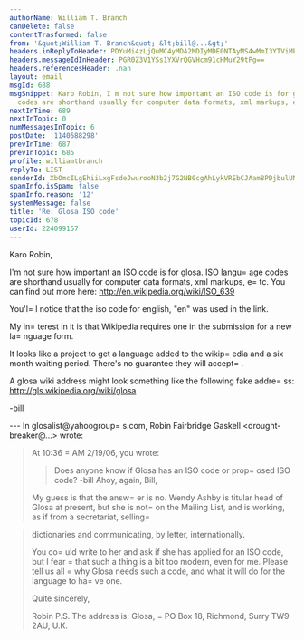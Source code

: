 ```yaml
---
authorName: William T. Branch
canDelete: false
contentTrasformed: false
from: '&quot;William T. Branch&quot; &lt;bill@...&gt;'
headers.inReplyToHeader: PDYuMi4zLjQuMC4yMDA2MDIyMDE0NTAyMS4wMmI3YTViMEBwby5wYWNpZmljLm5ldC5hdT4=
headers.messageIdInHeader: PGR0Z3V1YSs1YXVrQGVHcm91cHMuY29tPg==
headers.referencesHeader: .nan
layout: email
msgId: 688
msgSnippet: Karo Robin, I m not sure how important an ISO code is for glosa. ISO language
  codes are shorthand usually for computer data formats, xml markups, etc. You can
nextInTime: 689
nextInTopic: 0
numMessagesInTopic: 6
postDate: '1140588298'
prevInTime: 687
prevInTopic: 685
profile: williamtbranch
replyTo: LIST
senderId: XbOmcILgEhiiLxgFsdeJwurooN3b2j7G2NB0cgAhLykVREbCJAam8PDjbulUNL0-8dfqTBAVnhwRb09P5meJ_ukNLnvWTNZ67BP2u3Ahhd5Korr57A
spamInfo.isSpam: false
spamInfo.reason: '12'
systemMessage: false
title: 'Re: Glosa ISO code'
topicId: 678
userId: 224099157
---
```


Karo Robin,

I'm not sure how important an ISO code is for glosa. ISO langu=
age 
codes are shorthand usually for computer data formats, xml markups, 
e=
tc. You can find out more here: http://en.wikipedia.org/wiki/ISO_639

You'l=
l notice that the iso code for english, "en" was used in the 
link. 

My in=
terest in it is that Wikipedia requires one in the submission 
for a new la=
nguage form. 

It looks like a project to get a language added to the wikip=
edia and 
a six month waiting period. There's no guarantee they will accept=
.

A glosa wiki address might look something like the following fake 
addre=
ss: http://gls.wikipedia.org/wiki/glosa

-bill

--- In glosalist@yahoogroup=
s.com, Robin Fairbridge Gaskell <drought-
breaker@...> wrote:
>
> At 10:36 =
AM 2/19/06, you wrote:
> >Does anyone know if Glosa has an ISO code or prop=
osed ISO code?
> >-bill
> Ahoy, again, Bill,
> 
> My guess is that the answ=
er is no.
> Wendy Ashby is titular head of Glosa at present, but she is not=
 on 
> the Mailing List, and is working, as if from a secretariat, 
selling=
 
> dictionaries and communicating, by letter, internationally.
> 
> You co=
uld write to her and ask if she has applied for an ISO code, 
> but I fear =
that such a thing is a bit too modern, even for 
> me.  Please tell us all =
why Glosa needs such a code, and what it 
will 
> do for the language to ha=
ve one.
> 
> Quite sincerely,
> 
> Robin
>     P.S. The address is: Glosa, =
PO Box 18, Richmond, Surry TW9 
2AU, U.K.
>





